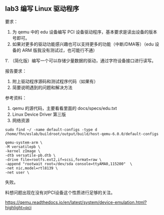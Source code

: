 ## lab3 编写 Linux 驱动程序
要求：
1. 为 qemu 中的 edu 设备编写 PCI 设备驱动程序，基本要求是读出设备的版本号即可。
2. 如果对更多的驱动功能感兴趣也可以支持更多的功能（中断/DMA等）（edu 设备的 ARM 版我没有测试过，也可能行不通）
            
1'. （简化版）编写一个可以存储少量数据的驱动，通过字符设备接口进行读写。

报告要求：
1. 附上驱动程序源码和测试程序代码（如果有）
2. 简要说明遇到的问题和解决方法

参考资料：
1. qemu 的源代码，主要看看里面的 docs/specs/edu.txt
2. Linux Device Driver 第三版
3. 网络资源

```shell
sudo find ~/ -name default-configs -type d
/home/fhn/eslab/buildroot/output/build/host-qemu-6.0.0/default-configs
```


```shell
qemu-system-arm \
-M versatilepb \
-kernel zImage \
-dtb versatile-pb.dtb \
-drive file=rootfs.ext2,if=scsi,format=raw \
-append "rootwait root=/dev/sda console=ttyAMA0,115200"  \
-net nic,model=rtl8139 \
-net user \

```

失败。



料想问题出现在没有对PCI设备这个性质进行足够的关注。

https://qemu.readthedocs.io/en/latest/system/device-emulation.html?highlight=pci
